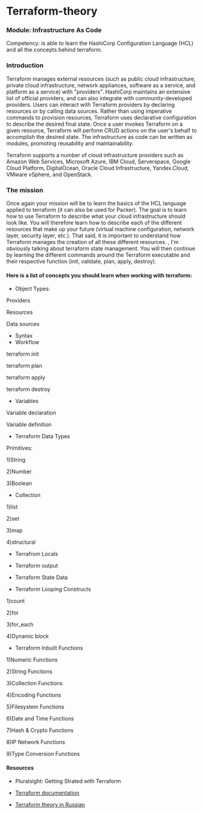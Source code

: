 # Terraform-theory


### Module: Infrastructure As Code
Competency: is able to learn the HashiCorp Configuration Language (HCL) and all the concepts behind terraform.



### Introduction
Terraform manages external resources (such as public cloud infrastructure, private cloud infrastructure, network appliances, software as a service, and platform as a service) with "providers". HashiCorp maintains an extensive list of official providers, and can also integrate with community-developed providers. Users can interact with Terraform providers by declaring resources or by calling data sources. Rather than using imperative commands to provision resources, Terraform uses declarative configuration to describe the desired final state. Once a user invokes Terraform on a given resource, Terraform will perform CRUD actions on the user's behalf to accomplish the desired state. The infrastructure as code can be written as modules, promoting reusability and maintainability.

Terraform supports a number of cloud infrastructure providers such as Amazon Web Services, Microsoft Azure, IBM Cloud, Serverspace, Google Cloud Platform, DigitalOcean, Oracle Cloud Infrastructure, Yandex.Cloud, VMware vSphere, and OpenStack.

### The mission
Once again your mission will be to learn the basics of the HCL language applied to terraform (it can also be used for Packer). The goal is to learn how to use Terraform to describe what your cloud infrastructure should look like. You will therefore learn how to describe each of the different resources that make up your future (virtual machine configuration, network layer, security layer, etc.). That said, it is important to understand how Terraform manages the creation of all these different resources. , I'm obviously talking about terraform state management. You will then continue by learning the different commands around the Terraform executable and their respective function (init, validate, plan, apply, destroy).

#### Here is a list of concepts you should learn when working with terraform:

- Object Types:

Providers

Resources

Data sources

- Syntax
- Workflow

terraform init

terraform plan

terraform apply

terraform destroy
- Variables

Variable declaration

Variable definition

- Terraform Data Types

Primitives:

1)String

2)Number

3)Boolean
- Collection

1)list

2)set

3)map

4)structural
- Terrafrom Locals
- Terraform output
- Terraform State Data


- Terraform Looping Constructs

1)count

2)for

3)for_each

4)Dynamic block

- Terraform Inbuilt Functions

1)Numeric Functions

2)String Functions

3)Collection Functions

4)Encoding Functions

5)Filesystem Functions

6)Date and Time Functions

7)Hash & Crypto Functions

8)IP Network Functions

9)Type Conversion Functions


#### Resources
- Pluralsight: Getting Strated with Terraform 

- [Terraform documentation](https://www.terraform.io/language)

- [Terraform theory in Russian](https://habr.com/ru/post/537808/)
